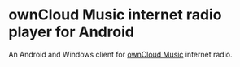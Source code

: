 # ownCloud Music internet radio player for Android

An Android and Windows client for [ownCloud Music](https://github.com/owncloud/music) internet radio.
